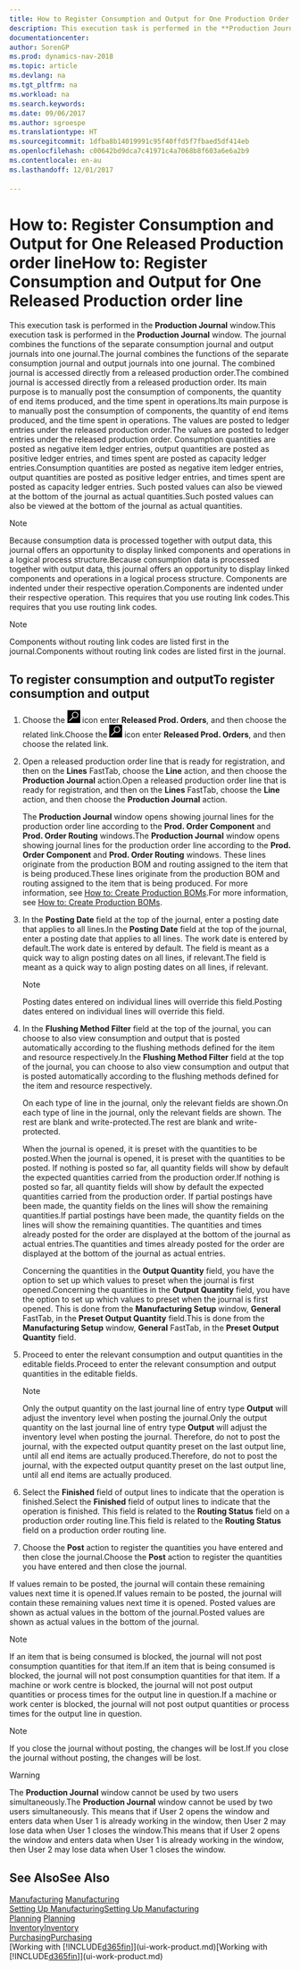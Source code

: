 ```yaml
---
title: How to Register Consumption and Output for One Production Order
description: This execution task is performed in the **Production Journal** window. The journal combines the functions of the separate consumption journal and output journals into one journal. The combined journal is accessed directly from a released production order. Its main purpose is to manually post the consumption of components, the quantity of end items produced, and the time spent in operations.
documentationcenter: 
author: SorenGP
ms.prod: dynamics-nav-2018
ms.topic: article
ms.devlang: na
ms.tgt_pltfrm: na
ms.workload: na
ms.search.keywords: 
ms.date: 09/06/2017
ms.author: sgroespe
ms.translationtype: HT
ms.sourcegitcommit: 1dfba8b14019991c95f40ffd5f7fbaed5df414eb
ms.openlocfilehash: c00642bd9dca7c41971c4a7068b8f603a6e6a2b9
ms.contentlocale: en-au
ms.lasthandoff: 12/01/2017

---
```

# <a name="how-to-register-consumption-and-output-for-one-released-production-order-line"></a><span data-ttu-id="69083-106">How to: Register Consumption and Output for One Released Production order line</span><span class="sxs-lookup"><span data-stu-id="69083-106">How to: Register Consumption and Output for One Released Production order line</span></span>
<span data-ttu-id="69083-107">This execution task is performed in the **Production Journal** window.</span><span class="sxs-lookup"><span data-stu-id="69083-107">This execution task is performed in the **Production Journal** window.</span></span> <span data-ttu-id="69083-108">The journal combines the functions of the separate consumption journal and output journals into one journal.</span><span class="sxs-lookup"><span data-stu-id="69083-108">The journal combines the functions of the separate consumption journal and output journals into one journal.</span></span> <span data-ttu-id="69083-109">The combined journal is accessed directly from a released production order.</span><span class="sxs-lookup"><span data-stu-id="69083-109">The combined journal is accessed directly from a released production order.</span></span> <span data-ttu-id="69083-110">Its main purpose is to manually post the consumption of components, the quantity of end items produced, and the time spent in operations.</span><span class="sxs-lookup"><span data-stu-id="69083-110">Its main purpose is to manually post the consumption of components, the quantity of end items produced, and the time spent in operations.</span></span> <span data-ttu-id="69083-111">The values are posted to ledger entries under the released production order.</span><span class="sxs-lookup"><span data-stu-id="69083-111">The values are posted to ledger entries under the released production order.</span></span> <span data-ttu-id="69083-112">Consumption quantities are posted as negative item ledger entries, output quantities are posted as positive ledger entries, and times spent are posted as capacity ledger entries.</span><span class="sxs-lookup"><span data-stu-id="69083-112">Consumption quantities are posted as negative item ledger entries, output quantities are posted as positive ledger entries, and times spent are posted as capacity ledger entries.</span></span> <span data-ttu-id="69083-113">Such posted values can also be viewed at the bottom of the journal as actual quantities.</span><span class="sxs-lookup"><span data-stu-id="69083-113">Such posted values can also be viewed at the bottom of the journal as actual quantities.</span></span>  

> [!NOTE]  
>  <span data-ttu-id="69083-114">Because consumption data is processed together with output data, this journal offers an opportunity to display linked components and operations in a logical process structure.</span><span class="sxs-lookup"><span data-stu-id="69083-114">Because consumption data is processed together with output data, this journal offers an opportunity to display linked components and operations in a logical process structure.</span></span> <span data-ttu-id="69083-115">Components are indented under their respective operation.</span><span class="sxs-lookup"><span data-stu-id="69083-115">Components are indented under their respective operation.</span></span> <span data-ttu-id="69083-116">This requires that you use routing link codes.</span><span class="sxs-lookup"><span data-stu-id="69083-116">This requires that you use routing link codes.</span></span>  

> [!NOTE]  
>  <span data-ttu-id="69083-117">Components without routing link codes are listed first in the journal.</span><span class="sxs-lookup"><span data-stu-id="69083-117">Components without routing link codes are listed first in the journal.</span></span>  

## <a name="to-register-consumption-and-output"></a><span data-ttu-id="69083-118">To register consumption and output</span><span class="sxs-lookup"><span data-stu-id="69083-118">To register consumption and output</span></span>  
1.  <span data-ttu-id="69083-119">Choose the ![Search for Page or Report](media/ui-search/search_small.png "Search for Page or Report icon") icon enter **Released Prod. Orders**, and then choose the related link.</span><span class="sxs-lookup"><span data-stu-id="69083-119">Choose the ![Search for Page or Report](media/ui-search/search_small.png "Search for Page or Report icon") icon enter **Released Prod. Orders**, and then choose the related link.</span></span>  
2.  <span data-ttu-id="69083-120">Open a released production order line that is ready for registration, and then on the **Lines** FastTab, choose the **Line** action, and then choose the **Production Journal** action.</span><span class="sxs-lookup"><span data-stu-id="69083-120">Open a released production order line that is ready for registration, and then on the **Lines** FastTab, choose the **Line** action, and then choose the **Production Journal** action.</span></span>  

    <span data-ttu-id="69083-121">The **Production Journal** window opens showing journal lines for the production order line according to the **Prod. Order Component** and **Prod. Order Routing** windows.</span><span class="sxs-lookup"><span data-stu-id="69083-121">The **Production Journal** window opens showing journal lines for the production order line according to the **Prod. Order Component** and **Prod. Order Routing** windows.</span></span> <span data-ttu-id="69083-122">These lines originate from the production BOM and routing assigned to the item that is being produced.</span><span class="sxs-lookup"><span data-stu-id="69083-122">These lines originate from the production BOM and routing assigned to the item that is being produced.</span></span> <span data-ttu-id="69083-123">For more information, see [How to: Create Production BOMs](production-how-to-create-routings.md).</span><span class="sxs-lookup"><span data-stu-id="69083-123">For more information, see [How to: Create Production BOMs](production-how-to-create-routings.md).</span></span>  

3.  <span data-ttu-id="69083-124">In the **Posting Date** field at the top of the journal, enter a posting date that applies to all lines.</span><span class="sxs-lookup"><span data-stu-id="69083-124">In the **Posting Date** field at the top of the journal, enter a posting date that applies to all lines.</span></span> <span data-ttu-id="69083-125">The work date is entered by default.</span><span class="sxs-lookup"><span data-stu-id="69083-125">The work date is entered by default.</span></span> <span data-ttu-id="69083-126">The field is meant as a quick way to align posting dates on all lines, if relevant.</span><span class="sxs-lookup"><span data-stu-id="69083-126">The field is meant as a quick way to align posting dates on all lines, if relevant.</span></span>  

    > [!NOTE]  
    >  <span data-ttu-id="69083-127">Posting dates entered on individual lines will override this field.</span><span class="sxs-lookup"><span data-stu-id="69083-127">Posting dates entered on individual lines will override this field.</span></span>  

4.  <span data-ttu-id="69083-128">In the **Flushing Method Filter** field at the top of the journal, you can choose to also view consumption and output that is posted automatically according to the flushing methods defined for the item and resource respectively.</span><span class="sxs-lookup"><span data-stu-id="69083-128">In the **Flushing Method Filter** field at the top of the journal, you can choose to also view consumption and output that is posted automatically according to the flushing methods defined for the item and resource respectively.</span></span>  

    <span data-ttu-id="69083-129">On each type of line in the journal, only the relevant fields are shown.</span><span class="sxs-lookup"><span data-stu-id="69083-129">On each type of line in the journal, only the relevant fields are shown.</span></span> <span data-ttu-id="69083-130">The rest are blank and write-protected.</span><span class="sxs-lookup"><span data-stu-id="69083-130">The rest are blank and write-protected.</span></span>  

    <span data-ttu-id="69083-131">When the journal is opened, it is preset with the quantities to be posted.</span><span class="sxs-lookup"><span data-stu-id="69083-131">When the journal is opened, it is preset with the quantities to be posted.</span></span> <span data-ttu-id="69083-132">If nothing is posted so far, all quantity fields will show by default the expected quantities carried from the production order.</span><span class="sxs-lookup"><span data-stu-id="69083-132">If nothing is posted so far, all quantity fields will show by default the expected quantities carried from the production order.</span></span> <span data-ttu-id="69083-133">If partial postings have been made, the quantity fields on the lines will show the remaining quantities.</span><span class="sxs-lookup"><span data-stu-id="69083-133">If partial postings have been made, the quantity fields on the lines will show the remaining quantities.</span></span> <span data-ttu-id="69083-134">The quantities and times already posted for the order are displayed at the bottom of the journal as actual entries.</span><span class="sxs-lookup"><span data-stu-id="69083-134">The quantities and times already posted for the order are displayed at the bottom of the journal as actual entries.</span></span>  

    <span data-ttu-id="69083-135">Concerning the quantities in the **Output Quantity** field, you have the option to set up which values to preset when the journal is first opened.</span><span class="sxs-lookup"><span data-stu-id="69083-135">Concerning the quantities in the **Output Quantity** field, you have the option to set up which values to preset when the journal is first opened.</span></span> <span data-ttu-id="69083-136">This is done from the **Manufacturing Setup** window, **General** FastTab, in the **Preset Output Quantity** field.</span><span class="sxs-lookup"><span data-stu-id="69083-136">This is done from the **Manufacturing Setup** window, **General** FastTab, in the **Preset Output Quantity** field.</span></span> 

5.  <span data-ttu-id="69083-137">Proceed to enter the relevant consumption and output quantities in the editable fields.</span><span class="sxs-lookup"><span data-stu-id="69083-137">Proceed to enter the relevant consumption and output quantities in the editable fields.</span></span>  

    > [!NOTE]  
    >  <span data-ttu-id="69083-138">Only the output quantity on the last journal line of entry type **Output** will adjust the inventory level when posting the journal.</span><span class="sxs-lookup"><span data-stu-id="69083-138">Only the output quantity on the last journal line of entry type **Output** will adjust the inventory level when posting the journal.</span></span> <span data-ttu-id="69083-139">Therefore, do not to post the journal, with the expected output quantity preset on the last output line, until all end items are actually produced.</span><span class="sxs-lookup"><span data-stu-id="69083-139">Therefore, do not to post the journal, with the expected output quantity preset on the last output line, until all end items are actually produced.</span></span>  

6.  <span data-ttu-id="69083-140">Select the **Finished** field of output lines to indicate that the operation is finished.</span><span class="sxs-lookup"><span data-stu-id="69083-140">Select the **Finished** field of output lines to indicate that the operation is finished.</span></span> <span data-ttu-id="69083-141">This field is related to the **Routing Status** field on a production order routing line.</span><span class="sxs-lookup"><span data-stu-id="69083-141">This field is related to the **Routing Status** field on a production order routing line.</span></span>  
7.  <span data-ttu-id="69083-142">Choose the **Post** action to register the quantities you have entered and then close the journal.</span><span class="sxs-lookup"><span data-stu-id="69083-142">Choose the **Post** action to register the quantities you have entered and then close the journal.</span></span>  

<span data-ttu-id="69083-143">If values remain to be posted, the journal will contain these remaining values next time it is opened.</span><span class="sxs-lookup"><span data-stu-id="69083-143">If values remain to be posted, the journal will contain these remaining values next time it is opened.</span></span> <span data-ttu-id="69083-144">Posted values are shown as actual values in the bottom of the journal.</span><span class="sxs-lookup"><span data-stu-id="69083-144">Posted values are shown as actual values in the bottom of the journal.</span></span>  

> [!NOTE]  
>  <span data-ttu-id="69083-145"> If an item that is being consumed is blocked, the journal will not post consumption quantities for that item.</span><span class="sxs-lookup"><span data-stu-id="69083-145">If an item that is being consumed is blocked, the journal will not post consumption quantities for that item.</span></span> <span data-ttu-id="69083-146">If a machine or work centre is blocked, the journal will not post output quantities or process times for the output line in question.</span><span class="sxs-lookup"><span data-stu-id="69083-146">If a machine or work center is blocked, the journal will not post output quantities or process times for the output line in question.</span></span>  

> [!NOTE]  
>  <span data-ttu-id="69083-147">If you close the journal without posting, the changes will be lost.</span><span class="sxs-lookup"><span data-stu-id="69083-147">If you close the journal without posting, the changes will be lost.</span></span>  

> [!WARNING]  
>  <span data-ttu-id="69083-148">The **Production Journal** window cannot be used by two users simultaneously.</span><span class="sxs-lookup"><span data-stu-id="69083-148">The **Production Journal** window cannot be used by two users simultaneously.</span></span> <span data-ttu-id="69083-149">This means that if User 2 opens the window and enters data when User 1 is already working in the window, then User 2 may lose data when User 1 closes the window.</span><span class="sxs-lookup"><span data-stu-id="69083-149">This means that if User 2 opens the window and enters data when User 1 is already working in the window, then User 2 may lose data when User 1 closes the window.</span></span>  

## <a name="see-also"></a><span data-ttu-id="69083-150">See Also</span><span class="sxs-lookup"><span data-stu-id="69083-150">See Also</span></span>  
<span data-ttu-id="69083-151">[Manufacturing](production-manage-manufacturing.md)  </span><span class="sxs-lookup"><span data-stu-id="69083-151">[Manufacturing](production-manage-manufacturing.md)  </span></span>  
[<span data-ttu-id="69083-152">Setting Up Manufacturing</span><span class="sxs-lookup"><span data-stu-id="69083-152">Setting Up Manufacturing</span></span>](production-configure-production-processes.md)  
<span data-ttu-id="69083-153">[Planning](production-planning.md)    </span><span class="sxs-lookup"><span data-stu-id="69083-153">[Planning](production-planning.md)    </span></span>  
[<span data-ttu-id="69083-154">Inventory</span><span class="sxs-lookup"><span data-stu-id="69083-154">Inventory</span></span>](inventory-manage-inventory.md)  
[<span data-ttu-id="69083-155">Purchasing</span><span class="sxs-lookup"><span data-stu-id="69083-155">Purchasing</span></span>](purchasing-manage-purchasing.md)  
<span data-ttu-id="69083-156">[Working with [!INCLUDE[d365fin](includes/d365fin_md.md)]](ui-work-product.md)</span><span class="sxs-lookup"><span data-stu-id="69083-156">[Working with [!INCLUDE[d365fin](includes/d365fin_md.md)]](ui-work-product.md)</span></span>

